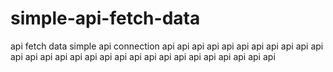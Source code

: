 # simple-api-fetch-data
api fetch data simple
api connection
api api api api api api api api api api api api api api api api api api api  api api api api api api api api api
api 
  
